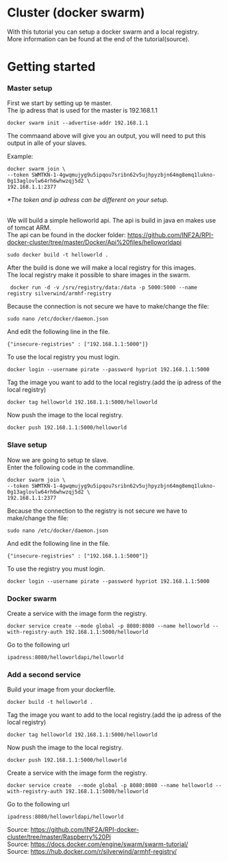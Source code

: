 # Cluster (docker swarm)
With this tutorial you can setup a docker swarm and a local registry.<br/>
More information can be found at the end of the tutorial(source).

<h1> Getting started</h1>
<h3>Master setup</h3>
First we start by setting up te master.<br />
The ip adress that is used for the master is 192.168.1.1<br/>
    
    docker swarm init --advertise-addr 192.168.1.1

The commaand above will give you an output, you will need to put this output in alle of your slaves.

Example:
    
    docker swarm join \
    --token SWMTKN-1-4gwqmujyg9u5ipqou7sribn62v5ujhpyzbjn64mg8emq1lukno-0g13aglovlw64rh6whwzqj5d2 \
    192.168.1.1:2377
    
<i>*The token and ip adress can be different on your setup.</i><br/><br/>


We will build a simple helloworld api. The api is build in java en makes use of tomcat ARM. <br />
The api can be found in the docker folder: https://github.com/INF2A/RPI-docker-cluster/tree/master/Docker/Api%20files/helloworldapi
    
    sudo docker build -t helloworld .
    
 After the build is done we will make a local registry for this images.<br/>
 The local registry make it possible to share images in the swarm.<br/>
 
     docker run -d -v /srv/registry/data:/data -p 5000:5000 --name registry silverwind/armhf-registry
    
Because the connection is not secure we have to make/change the file: 
    
    sudo nano /etc/docker/daemon.json
    
And edit the following line in the file.

    {"insecure-registries" : ["192.168.1.1:5000"]}
    
To use the local registry you must login.

    docker login --username pirate --password hypriot 192.168.1.1:5000
    
Tag the image you want to add to the local registry.(add the ip adress of the local registry)

    docker tag helloworld 192.168.1.1:5000/helloworld

Now push the image to the local registry.

    docker push 192.168.1.1:5000/helloworld
    
<h3>Slave setup</h3>
Now we are going to setup te slave.<br/>
Enter the following code in the commandline.
    
    docker swarm join \
    --token SWMTKN-1-4gwqmujyg9u5ipqou7sribn62v5ujhpyzbjn64mg8emq1lukno-0g13aglovlw64rh6whwzqj5d2 \
    192.168.1.1:2377

Because the connection to the registry is not secure we have to make/change the file: 
    
    sudo nano /etc/docker/daemon.json
    
And edit the following line in the file.

    {"insecure-registries" : ["192.168.1.1:5000"]}
    
To use the registry you must login.

    docker login --username pirate --password hypriot 192.168.1.1:5000

<h3>Docker swarm</h3>

Create a service with the image form the registry.

    docker service create --mode global -p 8080:8080 --name helloworld --with-registry-auth 192.168.1.1:5000/helloworld
    
Go to the following url

    ipadress:8080/helloworldapi/helloworld
    
 <h3>Add a second service</h3>
Build your image from your dockerfile.

    docker build -t helloworld .
 
Tag the image you want to add to the local registry.(add the ip adress of the local registry)

    docker tag helloworld 192.168.1.1:5000/helloworld

Now push the image to the local registry.

    docker push 192.168.1.1:5000/helloworld
    
Create a service with the image form the registry.

    docker service create  --mode global -p 8080:8080 --name helloworld --with-registry-auth 192.168.1.1:5000/helloworld
    
Go to the following url

    ipadress:8080/helloworldapi/helloworld
    
    
Source: https://github.com/INF2A/RPI-docker-cluster/tree/master/Raspberry%20Pi <br/>
Source: https://docs.docker.com/engine/swarm/swarm-tutorial/ <br />
Source: https://hub.docker.com/r/silverwind/armhf-registry/
